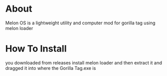 # About
Melon OS is a lightweight utility and computer mod for gorilla tag using melon loader
# How To Install
you downloaded from releases install melon loader and then extract it and dragged it into where the Gorilla Tag.exe is
